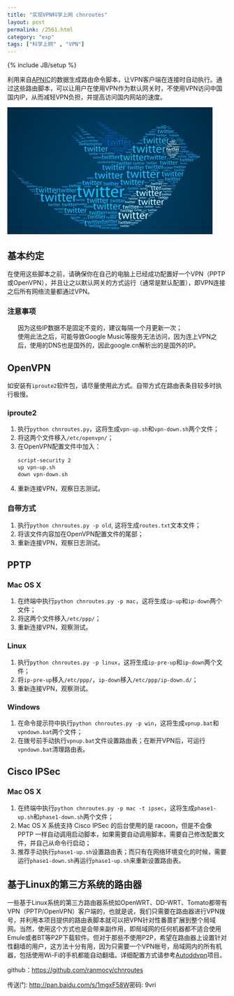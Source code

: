 ```yaml
---
title: "实现VPN科学上网 chnroutes"
layout: post
permalink: /2561.html
category: "exp"
tags: ["科学上网" , "VPN"]
---
```

{% include JB/setup %}


利用来自[APNIC][1]的数据生成路由命令脚本，让VPN客户端在连接时自动执行。通过这些路由脚本，可以让用户在使用VPN作为默认网关时，不使用VPN访问中国国内IP，从而减轻VPN负担，并提高访问国内网站的速度。

<img class=" aligncenter" src="/wp-content/uploads/sinapicv2-backup/2561-ww4-large-005V4vEUjw1eo1wknnzvsj30l20cwjtq.jpg" alt="实现VPN科学上网 chnroutes" width="470" height="290" />

## 基本约定

在使用这些脚本之前，请确保你在自己的电脑上已经成功配置好一个VPN（PPTP或OpenVPN），并且让之以默认网关的方式运行（通常是默认配置），即VPN连接之后所有网络流量都通过VPN。

### 注意事项

<ul class="task-list">
  <li>
    因为这些IP数据不是固定不变的，建议每隔一个月更新一次；
  </li>
  <li>
    使用此法之后，可能导致Google Music等服务无法访问，因为连上VPN之后，使用的DNS也是国外的，因此google.cn解析出的是国外的IP。
  </li>
</ul>

## OpenVPN

如安装有`iproute2`软件包，请尽量使用此方式。自带方式在路由表条目较多时执行极慢。

### iproute2

<ol class="task-list">
  <li>
    执行<code>python chnroutes.py</code>，这将生成<code>vpn-up.sh</code>和<code>vpn-down.sh</code>两个文件；
  </li>
  <li>
    将这两个文件移入<code>/etc/openvpn/</code>；
  </li>
  <li>
    在OpenVPN配置文件中加入： <pre><code>script-security 2
up vpn-up.sh
down vpn-down.sh
</code></pre>
  </li>
  
  <li>
    重新连接VPN，观察日志测试。
  </li>
</ol>

### 自带方式

<ol class="task-list">
  <li>
    执行<code>python chnroutes.py -p old</code>, 这将生成<code>routes.txt</code>文本文件；
  </li>
  <li>
    将该文件内容加在OpenVPN配置文件的尾部；
  </li>
  <li>
    重新连接VPN，观察日志测试。
  </li>
</ol>

## PPTP

### Mac OS X

<ol class="task-list">
  <li>
    在终端中执行<code>python chnroutes.py -p mac</code>，这将生成<code>ip-up</code>和<code>ip-down</code>两个文件；
  </li>
  <li>
    将这两个文件移入<code>/etc/ppp/</code>；
  </li>
  <li>
    重新连接VPN，观察测试。
  </li>
</ol>

### Linux

<ol class="task-list">
  <li>
    执行<code>python chnroutes.py -p linux</code>，这将生成<code>ip-pre-up</code>和<code>ip-down</code>两个文件；
  </li>
  <li>
    将<code>ip-pre-up</code>移入<code>/etc/ppp/</code>，<code>ip-down</code>移入<code>/etc/ppp/ip-down.d/</code>；
  </li>
  <li>
    重新连接VPN，观察测试。
  </li>
</ol>

### Windows

<ol class="task-list">
  <li>
    在命令提示符中执行<code>python chnroutes.py -p win</code>，这将生成<code>vpnup.bat</code>和<code>vpndown.bat</code>两个文件；
  </li>
  <li>
    在拨号前手动执行<code>vpnup.bat</code>文件设置路由表；在断开VPN后，可运行<code>vpndown.bat</code>清理路由表。
  </li>
</ol>

## Cisco IPSec

### Mac OS X

<ol class="task-list">
  <li>
    在终端中执行<code>python chnroutes.py -p mac -t ipsec</code>，这将生成<code>phase1-up.sh</code>和<code>phase1-down.sh</code>两个文件；
  </li>
  <li>
    Mac OS X 系统支持 Cisco IPSec 的后台使用的是 racoon，但是不会像 PPTP 一样自动调用启动脚本，如果需要自动调用脚本，需要自己修改配置文件，并自己从命令行启动；
  </li>
  <li>
    推荐手动执行<code>phase1-up.sh</code>设置路由表；而只有在网络环境变化的时候，需要运行<code>phase1-down.sh</code>再运行<code>phase1-up.sh</code>来重新设置路由表。
  </li>
</ol>

## 基于Linux的第三方系统的路由器

一些基于Linux系统的第三方路由器系统如OpenWRT、DD-WRT、Tomato都带有VPN（PPTP/OpenVPN）客户端的，也就是说，我们只需要在路由器进行VPN拨号，并利用本项目提供的路由表脚本就可以把VPN针对性番蔷扩展到整个局域网。当然，使用这个方式也是会带来副作用，即局域网的任何机器都不适合使用Emule或者BT等P2P下载软件。但对于那些不使用P2P，希望在路由器上设置针对性翻墙的用户，这方法十分有用，因为只需要一个VPN帐号，局域网内的所有机器，包括使用Wi-Fi的手机都能自动翻墙。详细配置方式请参考[Autoddvpn][14]项目。

github：https://github.com/ranmocy/chnroutes

传送门: <http://pan.baidu.com/s/1mgxF58W>密码: 9vri


 [1]: http://ftp.apnic.net/apnic/stats/apnic/delegated-apnic-latest
 [2]: https://github.com/ranmocy/chnroutes#%E5%9F%BA%E6%9C%AC%E7%BA%A6%E5%AE%9A
 [3]: https://github.com/ranmocy/chnroutes#%E6%B3%A8%E6%84%8F%E4%BA%8B%E9%A1%B9
 [4]: https://github.com/ranmocy/chnroutes#openvpn
 [5]: https://github.com/ranmocy/chnroutes#iproute2
 [6]: https://github.com/ranmocy/chnroutes#%E8%87%AA%E5%B8%A6%E6%96%B9%E5%BC%8F
 [7]: https://github.com/ranmocy/chnroutes#pptp
 [8]: https://github.com/ranmocy/chnroutes#mac-os-x
 [9]: https://github.com/ranmocy/chnroutes#linux
 [10]: https://github.com/ranmocy/chnroutes#windows
 [11]: https://github.com/ranmocy/chnroutes#cisco-ipsec
 [12]: https://github.com/ranmocy/chnroutes#mac-os-x-1
 [13]: https://github.com/ranmocy/chnroutes#%E5%9F%BA%E4%BA%8Elinux%E7%9A%84%E7%AC%AC%E4%B8%89%E6%96%B9%E7%B3%BB%E7%BB%9F%E7%9A%84%E8%B7%AF%E7%94%B1%E5%99%A8
 [14]: http://code.google.com/p/autoddvpn/

